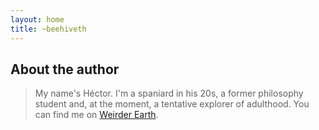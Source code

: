 ```yaml
---
layout: home
title: ~beehiveth
---
```

## About the author 
> My name's Héctor. I'm a spaniard in his 20s, a former philosophy student and, at the moment, a tentative explorer of adulthood. You can find me on [Weirder Earth](https://weirder.earth/@beehiveth).